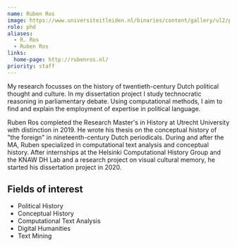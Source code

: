 ```yaml
---
name: Ruben Ros
image: https://www.universiteitleiden.nl/binaries/content/gallery/ul2/portraits/humanities/r/r.-ruben-ros-2022.png/r.-ruben-ros-2022.png/d200x250
role: phd
aliases:
  - R. Ros
  - Ruben Ros
links:
  home-page: http://rubenros.nl/
priority: staff
---
```


My research focusses on the history of twentieth-century Dutch political thought and culture. In my dissertation project I study technocratic reasoning in parliamentary debate. Using computational methods, I aim to find and explain the employment of expertise in political language.

Ruben Ros completed the Research Master's in History at Utrecht University with distinction in 2019. He wrote his thesis on the conceptual history of "the foreign" in nineteenth-century Dutch periodicals. During and after the MA, Ruben specialized in computational text analysis and conceptual history. After internships at the Helsinki Computational History Group and the KNAW DH Lab and a research project on visual cultural memory, he started his dissertation project in 2020.

## Fields of interest
- Political History
- Conceptual History
- Computational Text Analysis
- Digital Humanities
- Text Mining
